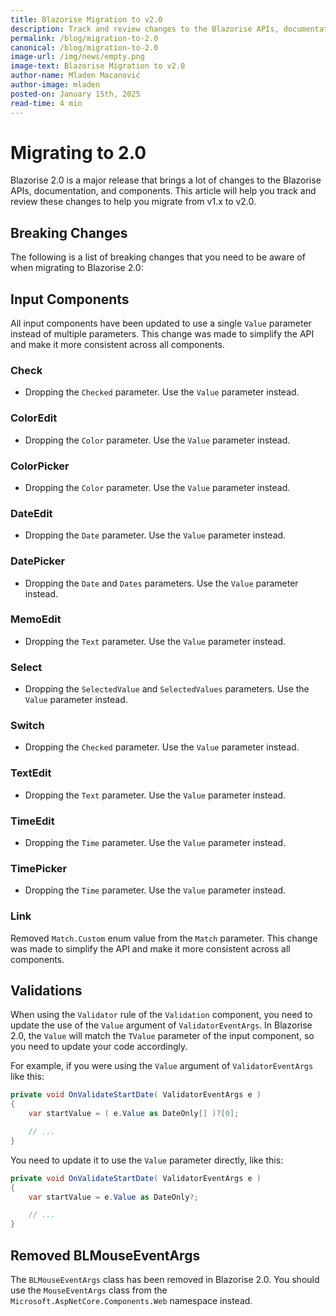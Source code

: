 ```yaml
---
title: Blazorise Migration to v2.0
description: Track and review changes to the Blazorise APIs, documentation, and components to help you migrate from v1.x to v2.0.
permalink: /blog/migration-to-2.0
canonical: /blog/migration-to-2.0
image-url: /img/news/empty.png
image-text: Blazorise Migration to v2.0
author-name: Mladen Macanović
author-image: mladen
posted-on: January 15th, 2025
read-time: 4 min
---
```


# Migrating to 2.0

Blazorise 2.0 is a major release that brings a lot of changes to the Blazorise APIs, documentation, and components. This article will help you track and review these changes to help you migrate from v1.x to v2.0.

## Breaking Changes

The following is a list of breaking changes that you need to be aware of when migrating to Blazorise 2.0:

## Input Components

All input components have been updated to use a single `Value` parameter instead of multiple parameters. This change was made to simplify the API and make it more consistent across all components.

### Check

- Dropping the `Checked` parameter. Use the `Value` parameter instead.

### ColorEdit

- Dropping the `Color` parameter. Use the `Value` parameter instead.

### ColorPicker

- Dropping the `Color` parameter. Use the `Value` parameter instead.

### DateEdit

- Dropping the `Date` parameter. Use the `Value` parameter instead.

### DatePicker

- Dropping the `Date` and `Dates` parameters. Use the `Value` parameter instead.

### MemoEdit

- Dropping the `Text` parameter. Use the `Value` parameter instead.

### Select

- Dropping the `SelectedValue` and `SelectedValues` parameters. Use the `Value` parameter instead.

### Switch

- Dropping the `Checked` parameter. Use the `Value` parameter instead.

### TextEdit

- Dropping the `Text` parameter. Use the `Value` parameter instead.

### TimeEdit

- Dropping the `Time` parameter. Use the `Value` parameter instead.

### TimePicker

- Dropping the `Time` parameter. Use the `Value` parameter instead.

### Link

Removed `Match.Custom` enum value from the `Match` parameter. This change was made to simplify the API and make it more consistent across all components.

## Validations

When using the `Validator` rule of the `Validation` component, you need to update the use of the `Value` argument of `ValidatorEventArgs`. In Blazorise 2.0, the `Value` will match the `TValue` parameter of the input component, so you need to update your code accordingly.

For example, if you were using the `Value` argument of `ValidatorEventArgs` like this:

```csharp
private void OnValidateStartDate( ValidatorEventArgs e )
{
    var startValue = ( e.Value as DateOnly[] )?[0];

    // ...
}
```

You need to update it to use the `Value` parameter directly, like this:

```csharp
private void OnValidateStartDate( ValidatorEventArgs e )
{
    var startValue = e.Value as DateOnly?;

    // ...
}
```

## Removed BLMouseEventArgs

The `BLMouseEventArgs` class has been removed in Blazorise 2.0. You should use the `MouseEventArgs` class from the `Microsoft.AspNetCore.Components.Web` namespace instead.